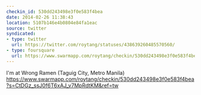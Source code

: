 ```yaml
---
checkin_id: 530dd243498e3f0e583f4bea
date: 2014-02-26 11:38:43
location: 5107b146e4b0804e84fa1eac
source: twitter
syndicated:
- type: twitter
  url: https://twitter.com/roytang/statuses/438639260485570560/
- type: foursquare
  url: https://www.swarmapp.com/roytang/checkin/530dd243498e3f0e583f4bea
---
```


I'm at Wrong Ramen (Taguig City, Metro Manila) https://www.swarmapp.com/roytang/checkin/530dd243498e3f0e583f4bea?s=CtDGz_ssJ0f6T6xAJ_v7MpRdtKM&ref=tw